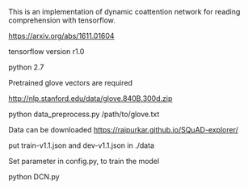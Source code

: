 This is an implementation of dynamic coattention network for reading comprehension with tensorflow.

https://arxiv.org/abs/1611.01604

tensorflow version r1.0

python 2.7

Pretrained glove vectors are required

http://nlp.stanford.edu/data/glove.840B.300d.zip

python data_preprocess.py /path/to/glove.txt

Data can be downloaded
https://rajpurkar.github.io/SQuAD-explorer/

put train-v1.1.json and dev-v1.1.json in ./data

Set parameter in config.py, to train the model

python DCN.py

